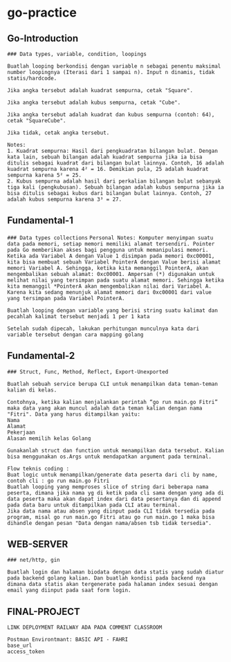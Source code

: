 # go-practice

## Go-Introduction
``` ### Data types, variable, condition, loopings ```
``` Challange : SquareCube
Buatlah looping berkondisi dengan variable n sebagai penentu maksimal number loopingnya (Iterasi dari 1 sampai n). Input n dinamis, tidak statis/hardcode.

Jika angka tersebut adalah kuadrat sempurna, cetak "Square".

Jika angka tersebut adalah kubus sempurna, cetak "Cube".

Jika angka tersebut adalah kuadrat dan kubus sempurna (contoh: 64), cetak "SquareCube".

Jika tidak, cetak angka tersebut.

Notes:
1. Kuadrat sempurna: Hasil dari pengkuadratan bilangan bulat. Dengan kata lain, sebuah bilangan adalah kuadrat sempurna jika ia bisa ditulis sebagai kuadrat dari bilangan bulat lainnya. Contoh, 16 adalah kuadrat sempurna karena 4² = 16. Demikian pula, 25 adalah kuadrat sempurna karena 5² = 25.
2. Kubus sempurna adalah hasil dari perkalian bilangan bulat sebanyak tiga kali (pengkubusan). Sebuah bilangan adalah kubus sempurna jika ia bisa ditulis sebagai kubus dari bilangan bulat lainnya. Contoh, 27 adalah kubus sempurna karena 3³ = 27.
```
## Fundamental-1
``` ### Data types collections ```
```Personal Notes: Komputer menyimpan suatu data pada memori, setiap memori memiliki alamat tersendiri. Pointer pada Go memberikan akses bagi pengguna untuk memanipulasi memori. Ketika ada Variabel A dengan Value 1 disimpan pada memori 0xc00001, kita bisa membuat sebuah Variabel PointerA dengan Value berisi alamat memori Variabel A. Sehingga, ketika kita memanggil PointerA, akan mengembalikan sebuah alamat: 0xc00001. Ampersan (*) digunakan untuk melihat nilai yang tersimpan pada suatu alamat memori. Sehingga ketika kita memanggil *PointerA akan mengembalikan nilai dari Variabel A. Karena kita sedang menunjuk alamat memori dari 0xc00001 dari value yang tersimpan pada Variabel PointerA. ```
``` Challange count the character
Buatlah looping dengan variable yang berisi string suatu kalimat dan pecahlah kalimat tersebut menjadi 1 per 1 kata

Setelah sudah dipecah, lakukan perhitungan munculnya kata dari variable tersebut dengan cara mapping golang
```

## Fundamental-2
``` ### Struct, Func, Method, Reflect, Export-Unexported ```
```
Buatlah sebuah service berupa CLI untuk menampilkan data teman-teman kalian di kelas.

Contohnya, ketika kalian menjalankan perintah “go run main.go Fitri” maka data yang akan muncul adalah data teman kalian dengan nama "Fitri". Data yang harus ditampilkan yaitu: 
Nama
Alamat
Pekerjaan
Alasan memilih kelas Golang

Gunakanlah struct dan function untuk menampilkan data tersebut. Kalian bisa menggunakan os.Args untuk mendapatkan argument pada terminal.

Flow teknis coding :
Buat logic untuk menampilkan/generate data peserta dari cli by name, contoh cli : go run main.go Fitri
Buatlah looping yang memproses slice of string dari beberapa nama peserta, dimana jika nama yg di ketik pada cli sama dengan yang ada di data peserta maka akan dapat index dari data pesertanya dan di append pada data baru untuk ditampilkan pada CLI atau terminal.
Jika data nama atau absen yang diinput pada CLI tidak tersedia pada program, misal go run main.go Fitri atau go run main.go 1 maka bisa dihandle dengan pesan "Data dengan nama/absen tsb tidak tersedia".
```

## WEB-SERVER
``` ### net/http, gin ```
```
Buatlah login dan halaman biodata dengan data statis yang sudah diatur pada backend golang kalian. Dan buatlah kondisi pada backend nya dimana data statis akan tergenerate pada halaman index sesuai dengan email yang diinput pada saat form login.
```

## FINAL-PROJECT
``` LINK DEPLOYMENT RAILWAY ADA PADA COMMENT CLASSROOM ```
```
Postman Environtmant: BASIC API - FAHRI
base_url
access_token
```